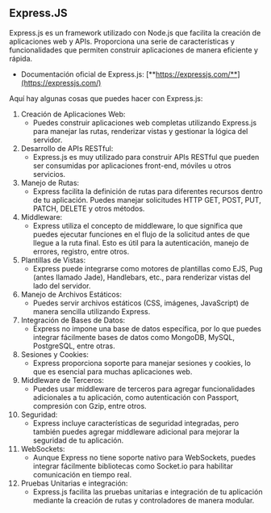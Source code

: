 
## Express.JS

Express.js es un framework utilizado con Node.js que facilita la creación de aplicaciones web y APIs. Proporciona una serie de características y funcionalidades que permiten construir aplicaciones de manera eficiente y rápida.

- Documentación oficial de Express.js: [**https://expressjs.com/**](https://expressjs.com/)

Aquí hay algunas cosas que puedes hacer con Express.js:

1. Creación de Aplicaciones Web:
    - Puedes construir aplicaciones web completas utilizando Express.js para manejar las rutas, renderizar vistas y gestionar la lógica del servidor.
2. Desarrollo de APIs RESTful:
    - Express.js es muy utilizado para construir APIs RESTful que pueden ser consumidas por aplicaciones front-end, móviles u otros servicios.
3. Manejo de Rutas:
    - Express facilita la definición de rutas para diferentes recursos dentro de tu aplicación. Puedes manejar solicitudes HTTP GET, POST, PUT, PATCH, DELETE y otros métodos.
4. Middleware:
    - Express utiliza el concepto de middleware, lo que significa que puedes ejecutar funciones en el flujo de la solicitud antes de que llegue a la ruta final. Esto es útil para la autenticación, manejo de errores, registro, entre otros.
5. Plantillas de Vistas:
    - Express puede integrarse como motores de plantillas como EJS, Pug (antes llamado Jade), Handlebars, etc., para renderizar vistas del lado del servidor.
6. Manejo de Archivos Estáticos:
    - Puedes servir archivos estáticos (CSS, imágenes, JavaScript) de manera sencilla utilizando Express.
7. Integración de Bases de Datos:
    - Express no impone una base de datos específica, por lo que puedes integrar fácilmente bases de datos como MongoDB, MySQL, PostgreSQL, entre otras.
8. Sesiones y Cookies:
    - Express proporciona soporte para manejar sesiones y cookies, lo que es esencial para muchas aplicaciones web.
9. Middleware de Terceros:
    - Puedes usar middleware de terceros para agregar funcionalidades adicionales a tu aplicación, como autenticación con Passport, compresión con Gzip, entre otros.
10. Seguridad:
    - Express incluye características de seguridad integradas, pero también puedes agregar middleware adicional para mejorar la seguridad de tu aplicación.
11. WebSockets:
    - Aunque Express no tiene soporte nativo para WebSockets, puedes integrar fácilmente bibliotecas como Socket.io para habilitar comunicación en tiempo real.
12. Pruebas Unitarias e integración:
    - Express.js facilita las pruebas unitarias e integración de tu aplicación mediante la creación de rutas y controladores de manera modular.